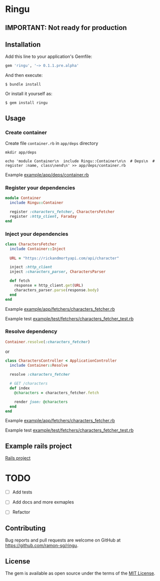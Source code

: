 # Ringu

 ## IMPORTANT: Not ready for production

## Installation

Add this line to your application's Gemfile:

```ruby
gem 'ringu', '~> 0.1.1.pre.alpha'
```

And then execute:

    $ bundle install

Or install it yourself as:

    $ gem install ringu

## Usage

### Create container

Create file `container.rb` in `app/deps` directory

```bach
mkdir app/deps

echo 'module Container\n  include Ringu::Container\n\n  # Deps\n  # register :name, class\nend\n' >> app/deps/container.rb
```

Example [example/app/deps/container.rb](https://github.com/ramon-sg/ringu/blob/master/example/app/deps/container.rb)

### Register your dependencies

```ruby
module Container
  include Ringu::Container

  register :characters_fetcher, CharactersFetcher  
  register :http_client, Faraday
end

```

### Inject your dependencies 

```ruby
class CharactersFetcher
  include Container::Inject
  
  URL = "https://rickandmortyapi.com/api/character"

  inject :http_client
  inject :characters_parser, CharactersParser

  def fetch
    response = http_client.get(URL)
    characters_parser.parse(response.body)
  end  
end
```

Example [example/app/fetchers/characters_fetcher.rb](http://github.com/ramon-sg/ringu/blob/master/example/app/fetchers/characters_fetcher.rb)

Example test [example/test/fetchers/characters_fetcher_test.rb](http://github.com/ramon-sg/ringu/blob/master/example/test/fetchers/characters_fetcher_test.rb)

### Resolve dependency

```ruby
Container.resolve(:characters_fetcher)
```

or

```ruby
class CharactersController < ApplicationController
  include Container::Resolve
  
  resolve :characters_fetcher

  # GET /characters
  def index
    @characters = characters_fetcher.fetch

    render json: @characters
  end
end
```

Example [example/app/fetchers/characters_fetcher.rb](http://github.com/ramon-sg/ringu/blob/master/example/app/controllers/characters_controller.rb)

Example test [example/test/fetchers/characters_fetcher_test.rb](http://github.com/ramon-sg/ringu/blob/master/example/test/controllers/characters_controller_test.rb)


## Example rails project

[Rails project](http://github.com/ramon-sg/ringu/blob/master/example)


# TODO

- [ ] Add tests
- [ ] Add docs and more exmaples
- [ ] Refactor


## Contributing

Bug reports and pull requests are welcome on GitHub at https://github.com/ramon-sg/ringu.

## License

The gem is available as open source under the terms of the [MIT License](https://opensource.org/licenses/MIT).
